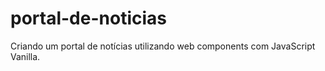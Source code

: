 # portal-de-noticias
Criando um portal de notícias utilizando web components com JavaScript Vanilla.
